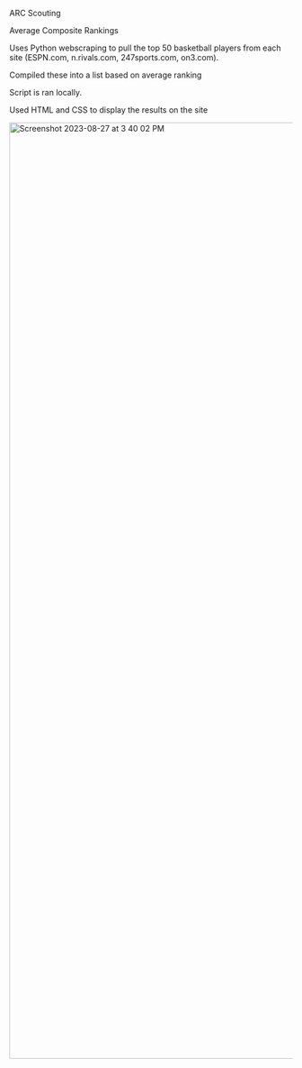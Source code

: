 ARC Scouting

Average Composite Rankings

Uses Python webscraping to pull the top 50 basketball players from each site (ESPN.com, n.rivals.com, 247sports.com, on3.com).

Compiled these into a list based on average ranking

Script is ran locally.

Used HTML and CSS to display the results on the site

<img width="1662" alt="Screenshot 2023-08-27 at 3 40 02 PM" src="https://github.com/noel-chacko/Rankings/assets/69741906/56c0fe18-0738-4f70-bb4d-b2a3349a683b">
